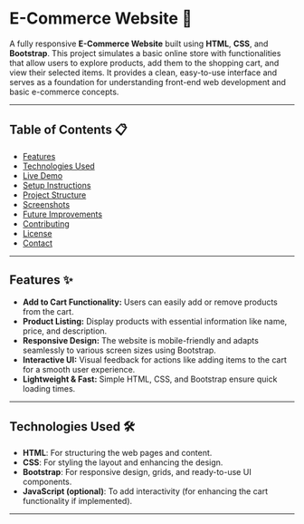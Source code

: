 # E-Commerce Website 🛒  

A fully responsive **E-Commerce Website** built using **HTML**, **CSS**, and **Bootstrap**. This project simulates a basic online store with functionalities that allow users to explore products, add them to the shopping cart, and view their selected items. It provides a clean, easy-to-use interface and serves as a foundation for understanding front-end web development and basic e-commerce concepts.  

---

## Table of Contents 📋  
- [Features](#features-✨)  
- [Technologies Used](#technologies-used-🛠️)  
- [Live Demo](#live-demo-🌐)  
- [Setup Instructions](#setup-instructions-🧑‍💻)  
- [Project Structure](#project-structure-🗂️)  
- [Screenshots](#screenshots-📸)  
- [Future Improvements](#future-improvements-🚀)  
- [Contributing](#contributing-🤝)  
- [License](#license-📄)  
- [Contact](#contact-📬)  

---

## Features ✨  
- **Add to Cart Functionality:** Users can easily add or remove products from the cart.  
- **Product Listing:** Display products with essential information like name, price, and description.  
- **Responsive Design:** The website is mobile-friendly and adapts seamlessly to various screen sizes using Bootstrap.  
- **Interactive UI:** Visual feedback for actions like adding items to the cart for a smooth user experience.  
- **Lightweight & Fast:** Simple HTML, CSS, and Bootstrap ensure quick loading times.  

---

## Technologies Used 🛠️  
- **HTML**: For structuring the web pages and content.  
- **CSS**: For styling the layout and enhancing the design.  
- **Bootstrap**: For responsive design, grids, and ready-to-use UI components.  
- **JavaScript (optional)**: To add interactivity (for enhancing the cart functionality if implemented).  

---



